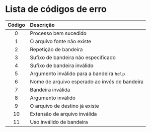# Lista de códigos de erro

| Código | Descrição                                     |
| :-:    |:--                                            |
| 0      | Processo bem sucedido                         |
| 1      | O arquivo fonte não existe                    |
| 2      | Repetição de bandeira                         |
| 3      | Sufixo de bandeira não especificado           |
| 4      | Sufixo de bandeira inválido                   |
| 5      | Argumento inválido para a bandeira `help`     |
| 6      | Nome de arquivo esperado ao invés de bandeira |
| 7      | Bandeira inválida                             |
| 8      | Argumento inválido                            |
| 9      | O arquivo de destino já existe                |
| 10     | Extensão de arquivo inválida                  |
| 11     | Uso inválido de bandeira                      |
